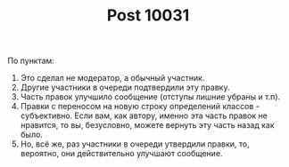 ﻿---
title: "Post 10031"
se.owner.user_id: 15479
se.owner.display_name: "Suvitruf says Reinstate Monica"
se.owner.link: "https://ru.meta.stackoverflow.com/users/15479/suvitruf-says-reinstate-monica"
se.link: "https://ru.meta.stackoverflow.com/a/10031"
se.post_id: 10031
se.post_type: answer
se.score: 6
---
<p>По пунктам:</p>

<ol>
<li>Это сделал не модератор, а обычный участник.</li>
<li>Другие участники в очереди подтвердили эту правку.</li>
<li>Часть правок улучшило сообщение (отступы лишние убраны и т.п).</li>
<li>Правки с переносом на новую строку определений классов - субъективно. Если вам, как автору, именно эта часть правок не нравится, то вы, безусловно, можете вернуть эту часть назад как было.</li>
<li>Но, всё же, раз участники в очереди утвердили правки, то, вероятно, они действительно улучшают сообщение.</li>
</ol>
